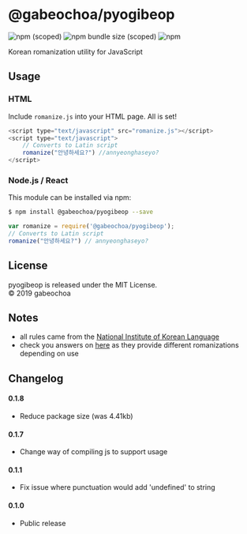 # @gabeochoa/pyogibeop

![npm (scoped)](https://img.shields.io/npm/v/@gabeochoa/pyogibeop.svg)
![npm bundle size (scoped)](https://img.shields.io/bundlephobia/min/@gabeochoa/pyogibeop.svg)
![npm](https://img.shields.io/npm/dt/@gabeochoa/pyogibeop.svg)


Korean romanization utility for JavaScript

## Usage

### HTML

Include `romanize.js` into your HTML page. All is set!

```js
<script type="text/javascript" src="romanize.js"></script>
<script type="text/javascript">
    // Converts to Latin script
    romanize("안녕하세요?") //annyeonghaseyo?
</script>
```

### Node.js / React

This module can be installed via npm:

```sh
$ npm install @gabeochoa/pyogibeop --save
```

```js
var romanize = require('@gabeochoa/pyogibeop');
// Converts to Latin script
romanize("안녕하세요?") // annyeonghaseyo?
```

## License

pyogibeop is released under the MIT License.<br />
&copy; 2019 gabeochoa


## Notes

- all rules came from the [National Institute of Korean Language](https://www.korean.go.kr/front_eng/roman/roman_01.do)
- check you answers on [here](http://roman.cs.pusan.ac.kr/input_eng.aspx?) as they provide different romanizations depending on use 

## Changelog 

#### 0.1.8

* Reduce package size (was 4.41kb) 

#### 0.1.7

* Change way of compiling js to support usage

#### 0.1.1

* Fix issue where punctuation would add 'undefined' to string

#### 0.1.0

* Public release
